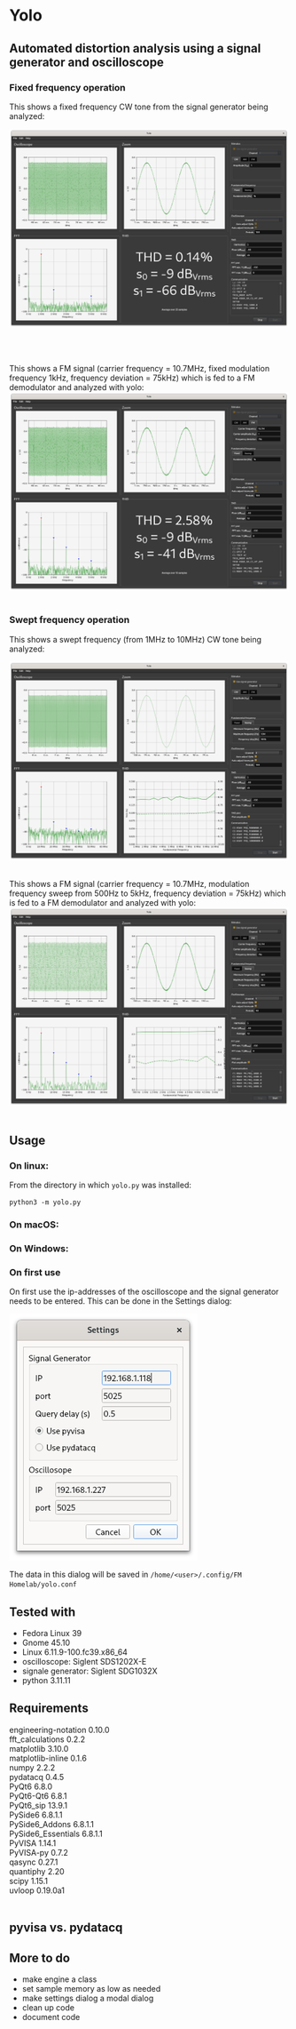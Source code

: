 # Yolo
## Automated distortion analysis using a signal generator and oscilloscope


### Fixed frequency operation
This shows a fixed frequency CW tone from the signal generator being analyzed:

![Alt text](resources/ui_fixed.png)


<br>
<br>


This shows a FM signal (carrier frequency = 10.7MHz, fixed modulation frequency 1kHz, frequency deviation = 75kHz) which is fed to a FM demodulator and analyzed with yolo:
![Alt text](resources/ui_fixed_FM.png)
<br>
<br>


### Swept frequency operation
This shows a swept frequency (from 1MHz to 10MHz) CW tone being analyzed:

![Alt text](resources/ui_sweep.png)
<br>
<br>



This shows a FM signal (carrier frequency = 10.7MHz, modulation frequency sweep from 500Hz to 5kHz, frequency deviation = 75kHz) which is fed to a FM demodulator and analyzed with yolo:
![Alt text](resources/ui_swept_FM.png)
<br>
<br>

## Usage

### On linux:

From the directory in which `yolo.py` was installed:
```
python3 -m yolo.py
```

### On macOS:

### On Windows:

### On first use

On first use the ip-addresses of the oscilloscope and the signal generator needs to be entered. This can be done in the Settings dialog:

![Alt text](resources/settings.png)

The data in this dialog will be saved in `/home/<user>/.config/FM Homelab/yolo.conf`


## Tested with

- Fedora Linux 39
- Gnome 45.10
- Linux 6.11.9-100.fc39.x86_64
- oscilloscope: Siglent SDS1202X-E
- signale generator: Siglent SDG1032X
- python 3.11.11


## Requirements
engineering-notation 0.10.0
<br>
fft_calculations     0.2.2
<br>
matplotlib           3.10.0
<br>
matplotlib-inline    0.1.6
<br>
numpy                2.2.2
<br>
pydatacq             0.4.5
<br>
PyQt6                6.8.0
<br>
PyQt6-Qt6            6.8.1
<br>
PyQt6_sip            13.9.1
<br>
PySide6              6.8.1.1
<br>
PySide6_Addons       6.8.1.1
<br>
PySide6_Essentials   6.8.1.1
<br>
PyVISA               1.14.1
<br>
PyVISA-py            0.7.2
<br>
qasync               0.27.1
<br>
quantiphy            2.20
<br>
scipy                1.15.1
<br>
uvloop               0.19.0a1
<br>
<br>

## pyvisa vs. pydatacq


## More to do

- make engine a class
- set sample memory as low as needed
- make settings dialog a modal dialog
- clean up code
- document code
 


